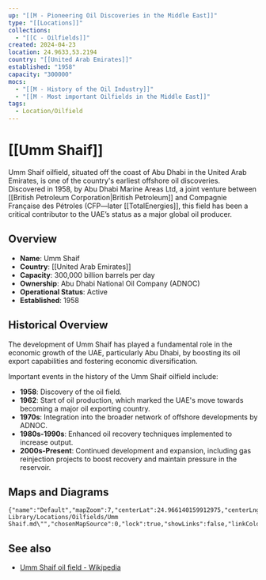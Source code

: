 ```yaml
---
up: "[[M - Pioneering Oil Discoveries in the Middle East]]"
type: "[[Locations]]"
collections:
  - "[[C - Oilfields]]"
created: 2024-04-23
location: 24.9633,53.2194
country: "[[United Arab Emirates]]"
established: "1958"
capacity: "300000"
mocs:
  - "[[M - History of the Oil Industry]]"
  - "[[M - Most important Oilfields in the Middle East]]"
tags:
  - Location/Oilfield
---
```


# [[Umm Shaif]]

Umm Shaif oilfield, situated off the coast of Abu Dhabi in the United Arab Emirates, is one of the country's earliest offshore oil discoveries. Discovered in 1958, by Abu Dhabi Marine Areas Ltd, a joint venture between [[British Petroleum Corporation|British Petroleum]] and Compagnie Française des Pétroles (CFP—later [[TotalEnergies]], this field has been a critical contributor to the UAE’s status as a major global oil producer.

## Overview

- **Name**: Umm Shaif
- **Country**: [[United Arab Emirates]]
- **Capacity**: 300,000 billion barrels per day
- **Ownership**: Abu Dhabi National Oil Company (ADNOC)
- **Operational Status**: Active
- **Established**: 1958

## Historical Overview

The development of Umm Shaif has played a fundamental role in the economic growth of the UAE, particularly Abu Dhabi, by boosting its oil export capabilities and fostering economic diversification.

Important events in the history of the Umm Shaif oilfield include:
- **1958**: Discovery of the oil field.
- **1962**: Start of oil production, which marked the UAE's move towards becoming a major oil exporting country.
- **1970s**: Integration into the broader network of offshore developments by ADNOC.
- **1980s-1990s**: Enhanced oil recovery techniques implemented to increase output.
- **2000s-Present**: Continued development and expansion, including gas reinjection projects to boost recovery and maintain pressure in the reservoir.

## Maps and Diagrams

```mapview
{"name":"Default","mapZoom":7,"centerLat":24.966140159912975,"centerLng":53.21228027343751,"query":"path:\"30 Library/Locations/Oilfields/Umm Shaif.md\"","chosenMapSource":0,"lock":true,"showLinks":false,"linkColor":"red"}
```

## See also

- [Umm Shaif oil field - Wikipedia](https://en.wikipedia.org/wiki/Umm_Shaif_oil_field)
